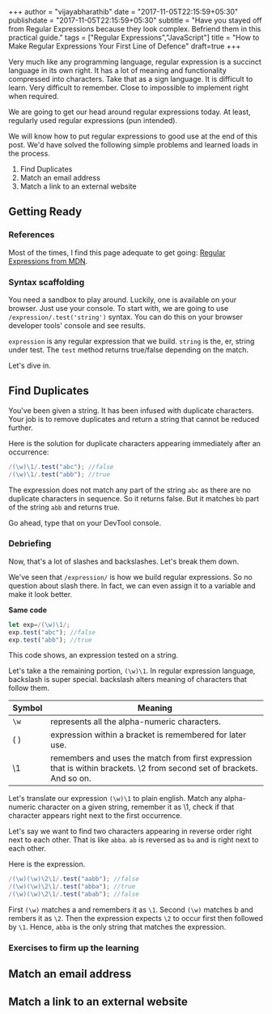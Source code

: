 +++
author = "vijayabharathib"
date = "2017-11-05T22:15:59+05:30"
publishdate = "2017-11-05T22:15:59+05:30"
subtitle = "Have you stayed off from Regular Expressions because they look complex. Befriend them in this practical guide."
tags = ["Regular Expressions","JavaScript"]
title = "How to Make Regular Expressions Your First Line of Defence"
draft=true
+++

Very much like any programming language, regular expression is a succinct language in its own right. It has a lot of meaning and functionality compressed into characters. Take that as a sign language. It is difficult to learn. Very difficult to remember. Close to impossible to implement right when required.

We are going to get our head around regular expressions today. At least, regularly used regular expressions (pun intended).

We will know how to put regular expressions to good use at the end of this post. We'd have solved the following simple problems and learned loads in the process.

1. Find Duplicates
2. Match an email address
3. Match a link to an external website

## Getting Ready

### References
Most of the times, I find this page adequate to get going: [Regular Expressions from MDN][REGEXP-MDN].

### Syntax scaffolding

You need a sandbox to play around. Luckily, one is available on your browser. Just use your console. To start with, we are going to use `/expression/.test('string')` syntax. You can do this on your browser developer tools' console and see results.

`expression` is any regular expression that we build. `string` is the, er, string under test. The `test` method returns true/false depending on the match.

Let's dive in.

## Find Duplicates

You've been given a string. It has been infused with duplicate characters. Your job is to remove duplicates and return a string that cannot be reduced further.

Here is the solution for duplicate characters appearing immediately after an occurrence:
```js
/(\w)\1/.test("abc"); //false
/(\w)\1/.test("abb"); //true
```

The expression does not match any part of the string `abc` as there are no duplicate characters in sequence. So it returns false. But it matches `bb` part of the string `abb` and returns true.

Go ahead, type that on your DevTool console.

### Debriefing
Now, that's a lot of slashes and backslashes. Let's break them down.

We've seen that `/expression/` is how we build regular expressions. So no question about slash there. In fact, we can even assign it to a variable and make it look better.

**Same code**
```js
let exp=/(\w)\1/;
exp.test("abc"); //false
exp.test("abb"); //true
```

This code shows, an expression tested on a string.

Let's take a the remaining portion, `(\w)\1`. In regular expression language, backslash is super special. backslash alters meaning of characters that follow them.

Symbol | Meaning
--- | ---
`\w` | represents all the alpha-numeric characters.
( ) | expression within a bracket is remembered for later use.
\1 | remembers and uses the match from first expression that is within brackets. \2 from second set of brackets. And so on.

Let's translate our expression `(\w)\1` to plain english. Match any alpha-numeric character on a given string, remember it as \1, check if that character appears right next to the first occurrence.

Let's say we want to find two characters appearing in reverse order right next to each other. That is like `abba`. `ab` is reversed as `ba` and is right next to each other.

Here is the expression.
```js
/(\w)(\w)\2\1/.test("aabb"); //false
/(\w)(\w)\2\1/.test("abba"); //true
/(\w)(\w)\2\1/.test("abab"); //false
```

First `(\w)` matches a and remembers it as `\1`. Second `(\w)` matches b and rembers it as `\2`. Then the expression expects `\2` to occur first then followed by `\1`. Hence, `abba` is the only string that matches the expression.

### Exercises to firm up the learning

## Match an email address

## Match a link to an external website

[REGEXP-MDN]: https://developer.mozilla.org/en-US/docs/Web/JavaScript/Guide/Regular_Expressions
